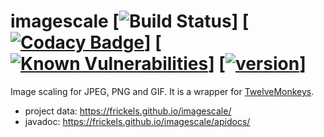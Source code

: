# imagescale [![Build Status](https://api.travis-ci.org/frickels/imagescale.svg?branch=master)] [[![Codacy Badge](https://api.codacy.com/project/badge/Grade/4ad3265b3ba04e36804ea936a212e7dc)](https://www.codacy.com/manual/github-ariel/imagescale)] [[![Known Vulnerabilities](https://snyk.io/test/github/frickels/imagescale/badge.svg?targetFile=pom.xml)](https://snyk.io/test/github/frickels/imagescale?targetFile=pom.xml)] [[![version](https://maven-badges.herokuapp.com/maven-central/info.kuechler.image/scale/badge.svg)](https://search.maven.org/search?q=g:info.kuechler.image%20AND%20a:scale)]

Image scaling for JPEG, PNG and GIF. It is a wrapper for [TwelveMonkeys](https://github.com/haraldk/TwelveMonkeys).

* project data: https://frickels.github.io/imagescale/
* javadoc: https://frickels.github.io/imagescale/apidocs/
